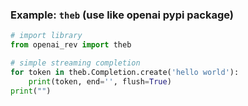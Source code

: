 ### Example: `theb` (use like openai pypi package) <a name="example-theb"></a>

```python
# import library
from openai_rev import theb

# simple streaming completion
for token in theb.Completion.create('hello world'):
    print(token, end='', flush=True)
print("")
```
